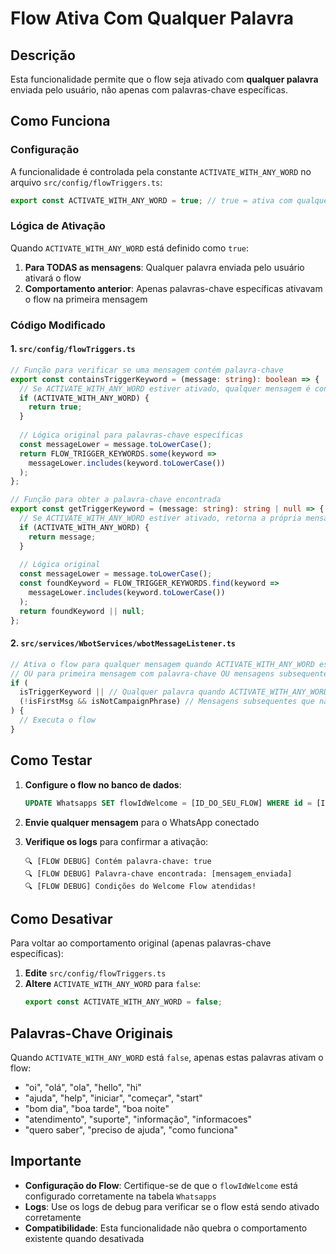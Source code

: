 # Flow Ativa Com Qualquer Palavra

## Descrição
Esta funcionalidade permite que o flow seja ativado com **qualquer palavra** enviada pelo usuário, não apenas com palavras-chave específicas.

## Como Funciona

### Configuração
A funcionalidade é controlada pela constante `ACTIVATE_WITH_ANY_WORD` no arquivo `src/config/flowTriggers.ts`:

```typescript
export const ACTIVATE_WITH_ANY_WORD = true; // true = ativa com qualquer palavra
```

### Lógica de Ativação
Quando `ACTIVATE_WITH_ANY_WORD` está definido como `true`:

1. **Para TODAS as mensagens**: Qualquer palavra enviada pelo usuário ativará o flow
2. **Comportamento anterior**: Apenas palavras-chave específicas ativavam o flow na primeira mensagem

### Código Modificado

#### 1. `src/config/flowTriggers.ts`
```typescript
// Função para verificar se uma mensagem contém palavra-chave
export const containsTriggerKeyword = (message: string): boolean => {
  // Se ACTIVATE_WITH_ANY_WORD estiver ativado, qualquer mensagem é considerada palavra-chave
  if (ACTIVATE_WITH_ANY_WORD) {
    return true;
  }
  
  // Lógica original para palavras-chave específicas
  const messageLower = message.toLowerCase();
  return FLOW_TRIGGER_KEYWORDS.some(keyword => 
    messageLower.includes(keyword.toLowerCase())
  );
};

// Função para obter a palavra-chave encontrada
export const getTriggerKeyword = (message: string): string | null => {
  // Se ACTIVATE_WITH_ANY_WORD estiver ativado, retorna a própria mensagem
  if (ACTIVATE_WITH_ANY_WORD) {
    return message;
  }
  
  // Lógica original
  const messageLower = message.toLowerCase();
  const foundKeyword = FLOW_TRIGGER_KEYWORDS.find(keyword => 
    messageLower.includes(keyword.toLowerCase())
  );
  return foundKeyword || null;
};
```

#### 2. `src/services/WbotServices/wbotMessageListener.ts`
```typescript
// Ativa o flow para qualquer mensagem quando ACTIVATE_WITH_ANY_WORD está ativo
// OU para primeira mensagem com palavra-chave OU mensagens subsequentes que não são frases de campanha
if (
  isTriggerKeyword || // Qualquer palavra quando ACTIVATE_WITH_ANY_WORD está ativo
  (!isFirstMsg && isNotCampaignPhrase) // Mensagens subsequentes que não são frases de campanha
) {
  // Executa o flow
}
```

## Como Testar

1. **Configure o flow no banco de dados**:
   ```sql
   UPDATE Whatsapps SET flowIdWelcome = [ID_DO_SEU_FLOW] WHERE id = [ID_DO_WHATSAPP];
   ```

2. **Envie qualquer mensagem** para o WhatsApp conectado
3. **Verifique os logs** para confirmar a ativação:
   ```
   🔍 [FLOW DEBUG] Contém palavra-chave: true
   🔍 [FLOW DEBUG] Palavra-chave encontrada: [mensagem_enviada]
   🔍 [FLOW DEBUG] Condições do Welcome Flow atendidas!
   ```

## Como Desativar

Para voltar ao comportamento original (apenas palavras-chave específicas):

1. **Edite** `src/config/flowTriggers.ts`
2. **Altere** `ACTIVATE_WITH_ANY_WORD` para `false`:
   ```typescript
   export const ACTIVATE_WITH_ANY_WORD = false;
   ```

## Palavras-Chave Originais

Quando `ACTIVATE_WITH_ANY_WORD` está `false`, apenas estas palavras ativam o flow:
- "oi", "olá", "ola", "hello", "hi"
- "ajuda", "help", "iniciar", "começar", "start"
- "bom dia", "boa tarde", "boa noite"
- "atendimento", "suporte", "informação", "informacoes"
- "quero saber", "preciso de ajuda", "como funciona"

## Importante

- **Configuração do Flow**: Certifique-se de que o `flowIdWelcome` está configurado corretamente na tabela `Whatsapps`
- **Logs**: Use os logs de debug para verificar se o flow está sendo ativado corretamente
- **Compatibilidade**: Esta funcionalidade não quebra o comportamento existente quando desativada 